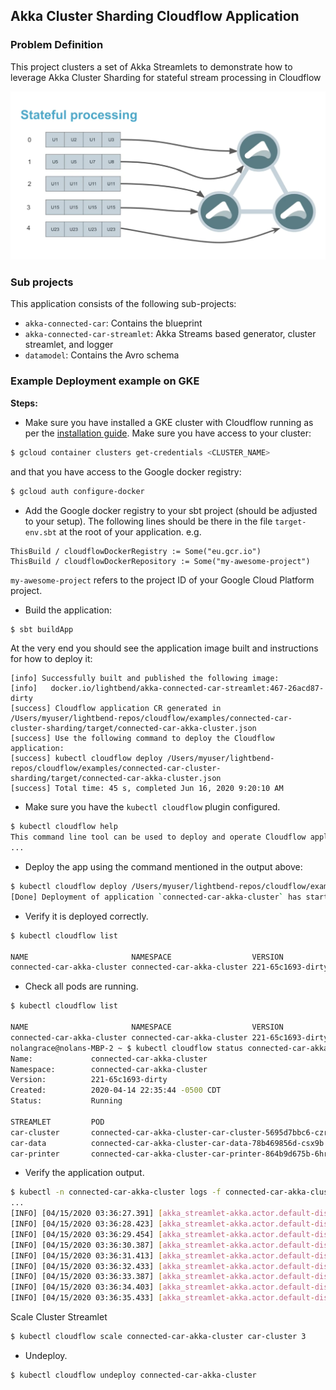 ## Akka Cluster Sharding Cloudflow Application

### Problem Definition

This project clusters a set of Akka Streamlets to demonstrate how to leverage
Akka Cluster Sharding for stateful stream processing in Cloudflow

![](akka-cluster-streams.png)

### Sub projects

This application consists of the following sub-projects:

* `akka-connected-car`: Contains the blueprint
* `akka-connected-car-streamlet`: Akka Streams based generator, cluster streamlet, and logger
* `datamodel`: Contains the Avro schema

### Example Deployment example on GKE

**Steps:**

* Make sure you have installed a GKE cluster with Cloudflow running as per the [installation guide](https://github.com/lightbend/cloudflow-installer).
Make sure you have access to your cluster:

```bash
$ gcloud container clusters get-credentials <CLUSTER_NAME>
```

and that you have access to the Google docker registry:

```bash
$ gcloud auth configure-docker
```

* Add the Google docker registry to your sbt project (should be adjusted to your setup). The following lines should be there in the file `target-env.sbt` at the root of your application. e.g.

```
ThisBuild / cloudflowDockerRegistry := Some("eu.gcr.io")
ThisBuild / cloudflowDockerRepository := Some("my-awesome-project")
```

`my-awesome-project` refers to the project ID of your Google Cloud Platform project.

* Build the application:

```bash
$ sbt buildApp
```

At the very end you should see the application image built and instructions for how to deploy it:

```
[info] Successfully built and published the following image:
[info]   docker.io/lightbend/akka-connected-car-streamlet:467-26acd87-dirty
[success] Cloudflow application CR generated in /Users/myuser/lightbend-repos/cloudflow/examples/connected-car-cluster-sharding/target/connected-car-akka-cluster.json
[success] Use the following command to deploy the Cloudflow application:
[success] kubectl cloudflow deploy /Users/myuser/lightbend-repos/cloudflow/examples/connected-car-cluster-sharding/target/connected-car-akka-cluster.json
[success] Total time: 45 s, completed Jun 16, 2020 9:20:10 AM
```

* Make sure you have the `kubectl cloudflow` plugin configured.

```bash
$ kubectl cloudflow help
This command line tool can be used to deploy and operate Cloudflow applications.
...
```

* Deploy the app using the command mentioned in the output above:

```bash
$ kubectl cloudflow deploy /Users/myuser/lightbend-repos/cloudflow/examples/connected-car-cluster-sharding/target/connected-car-akka-cluster.json
[Done] Deployment of application `connected-car-akka-cluster` has started.
```

*  Verify it is deployed correctly.

```bash
$ kubectl cloudflow list

NAME                       NAMESPACE                  VERSION           CREATION-TIME
connected-car-akka-cluster connected-car-akka-cluster 221-65c1693-dirty 2020-04-14 22:35:44 -0500 CDT
```

* Check all pods are running.

```bash
$ kubectl cloudflow list

NAME                       NAMESPACE                  VERSION           CREATION-TIME
connected-car-akka-cluster connected-car-akka-cluster 221-65c1693-dirty 2020-04-14 22:35:44 -0500 CDT
nolangrace@nolans-MBP-2 ~ $ kubectl cloudflow status connected-car-akka-cluster
Name:             connected-car-akka-cluster
Namespace:        connected-car-akka-cluster
Version:          221-65c1693-dirty
Created:          2020-04-14 22:35:44 -0500 CDT
Status:           Running

STREAMLET         POD                                                     READY             STATUS            RESTARTS
car-cluster       connected-car-akka-cluster-car-cluster-5695d7bbc6-czrlh 1/1               Running           0
car-data          connected-car-akka-cluster-car-data-78b469856d-csx9b    1/1               Running           0
car-printer       connected-car-akka-cluster-car-printer-864b9d675b-6hrzj 1/1               Running           0
```

* Verify the application output.

```bash
$ kubectl -n connected-car-akka-cluster logs -f connected-car-akka-cluster-car-cluster-5695d7bbc6-czrlh
...
[INFO] [04/15/2020 03:36:27.391] [akka_streamlet-akka.actor.default-dispatcher-15] [akka.tcp://akka_streamlet@10.28.5.30:2551/system/sharding/Counter/1/10001001] Updated CarId: Car-10001001 Driver Name: Duncan CarSpeed: 60.0 From Actor:akka://akka_streamlet/temp/$I
[INFO] [04/15/2020 03:36:28.423] [akka_streamlet-akka.actor.default-dispatcher-21] [akka.tcp://akka_streamlet@10.28.5.30:2551/system/sharding/Counter/8/10001008] Updated CarId: Car-10001008 Driver Name: Hywel CarSpeed: 81.0 From Actor:akka://akka_streamlet/temp/$J
[INFO] [04/15/2020 03:36:29.454] [akka_streamlet-akka.actor.default-dispatcher-3] [akka.tcp://akka_streamlet@10.28.5.30:2551/system/sharding/Counter/8/10001008] Updated CarId: Car-10001008 Driver Name: Hywel CarSpeed: 64.0 From Actor:akka://akka_streamlet/temp/$K
[INFO] [04/15/2020 03:36:30.387] [akka_streamlet-akka.actor.default-dispatcher-17] [akka.tcp://akka_streamlet@10.28.5.30:2551/system/sharding/Counter/5/10001005] Updated CarId: Car-10001005 Driver Name: David CarSpeed: 60.0 From Actor:akka://akka_streamlet/temp/$L
[INFO] [04/15/2020 03:36:31.413] [akka_streamlet-akka.actor.default-dispatcher-21] [akka.tcp://akka_streamlet@10.28.5.30:2551/system/sharding/Counter/5/10001005] Updated CarId: Car-10001005 Driver Name: David CarSpeed: 81.0 From Actor:akka://akka_streamlet/temp/$M
[INFO] [04/15/2020 03:36:32.433] [akka_streamlet-akka.actor.default-dispatcher-15] [akka.tcp://akka_streamlet@10.28.5.30:2551/system/sharding/Counter/2/10001002] Updated CarId: Car-10001002 Driver Name: Kiki CarSpeed: 61.0 From Actor:akka://akka_streamlet/temp/$N
[INFO] [04/15/2020 03:36:33.387] [akka_streamlet-akka.actor.default-dispatcher-17] [akka.tcp://akka_streamlet@10.28.5.30:2551/system/sharding/Counter/5/10001005] Updated CarId: Car-10001005 Driver Name: David CarSpeed: 86.0 From Actor:akka://akka_streamlet/temp/$O
[INFO] [04/15/2020 03:36:34.403] [akka_streamlet-akka.actor.default-dispatcher-21] [akka.tcp://akka_streamlet@10.28.5.30:2551/system/sharding/Counter/3/10001003] Updated CarId: Car-10001003 Driver Name: Trevor CarSpeed: 79.0 From Actor:akka://akka_streamlet/temp/$P
[INFO] [04/15/2020 03:36:35.433] [akka_streamlet-akka.actor.default-dispatcher-21] [akka.tcp://akka_streamlet@10.28.5.30:2551/system/sharding/Counter/1/10001001] Updated CarId: Car-10001001 Driver Name: Duncan CarSpeed: 90.0 From Actor:akka://akka_streamlet/temp/$Q
```

Scale Cluster Streamlet
```bash
$ kubectl cloudflow scale connected-car-akka-cluster car-cluster 3
```

* Undeploy.

```bash
$ kubectl cloudflow undeploy connected-car-akka-cluster
```

